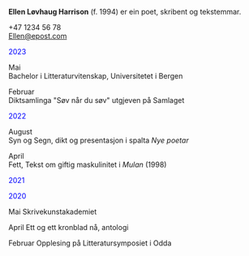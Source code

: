 **Ellen Løvhaug Harrison** (f. 1994) er ein poet, skribent og tekstemmar.  


+47 1234 56 78   
Ellen@epost.com  



<span style="color:blue">2023</span>  

Mai  
Bachelor i Litteraturvitenskap, Universitetet i Bergen  

Februar  
Diktsamlinga "Søv når du søv" utgjeven på Samlaget  

<span style="color:blue">2022</span>  

August  
Syn og Segn, dikt og presentasjon i spalta *Nye poetar*

April  
Fett, Tekst om giftig maskulinitet i *Mulan* (1998)

<span style="color:blue">2021</span>  

<span style="color:blue">2020</span>  

Mai
Skrivekunstakademiet

April
Ett og ett kronblad nå, antologi

Februar
Opplesing på Litteratursymposiet i Odda

